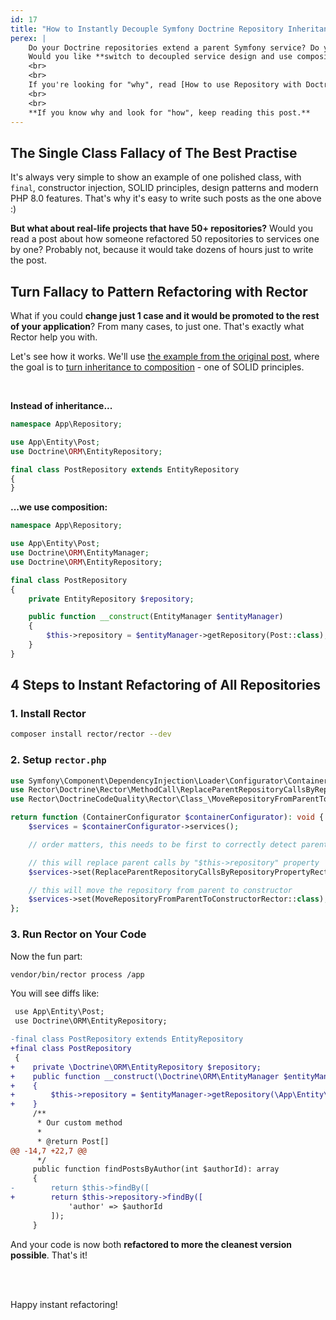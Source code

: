 ```yaml
---
id: 17
title: "How to Instantly Decouple Symfony Doctrine Repository Inheritance to Clean Composition"
perex: |
    Do your Doctrine repositories extend a parent Symfony service? Do you use magic methods of parent `Doctrine\ORM\EntityRepository`?
    Would you like **switch to decoupled service design and use composition over inheritance**?
    <br>
    <br>
    If you're looking for "why", read [How to use Repository with Doctrine as Service in Symfony](https://tomasvotruba.com/blog/2017/10/16/how-to-use-repository-with-doctrine-as-service-in-symfony/).
    <br>
    <br>
    **If you know why and look for "how", keep reading this post.**
---
```


## The Single Class Fallacy of The Best Practise

It's always very simple to show an example of one polished class, with `final`, constructor injection, SOLID principles, design patterns and modern PHP 8.0 features. That's why it's easy to write such posts as the one above :)

**But what about real-life projects that have 50+ repositories?** Would you read a post about how someone refactored 50 repositories to services one by one? Probably not, because it would take dozens of hours just to write the post.

## Turn Fallacy to Pattern Refactoring with Rector

What if you could **change just 1 case and it would be promoted to the rest of your application**? From many cases, to just one. That's exactly what Rector help you with.

Let's see how it works. We'll use [the example from the original post](https://tomasvotruba.com/blog/2017/10/16/how-to-use-repository-with-doctrine-as-service-in-symfony/#how-to-make-this-better-with-symfony-3-3), where the goal is to [turn inheritance to composition](https://github.com/jupeter/clean-code-php#prefer-composition-over-inheritance) - one of SOLID principles.

<br>

**Instead of inheritance...**

```php
namespace App\Repository;

use App\Entity\Post;
use Doctrine\ORM\EntityRepository;

final class PostRepository extends EntityRepository
{
}
```

**...we use composition:**

```php
namespace App\Repository;

use App\Entity\Post;
use Doctrine\ORM\EntityManager;
use Doctrine\ORM\EntityRepository;

final class PostRepository
{
    private EntityRepository $repository;

    public function __construct(EntityManager $entityManager)
    {
        $this->repository = $entityManager->getRepository(Post::class);
    }
}
```


## 4 Steps to Instant Refactoring of All Repositories

### 1. Install Rector

```bash
composer install rector/rector --dev
```

### 2. Setup `rector.php`

```php
use Symfony\Component\DependencyInjection\Loader\Configurator\ContainerConfigurator;
use Rector\Doctrine\Rector\MethodCall\ReplaceParentRepositoryCallsByRepositoryPropertyRector;
use Rector\DoctrineCodeQuality\Rector\Class_\MoveRepositoryFromParentToConstructorRector;

return function (ContainerConfigurator $containerConfigurator): void {
    $services = $containerConfigurator->services();

    // order matters, this needs to be first to correctly detect parent repository

    // this will replace parent calls by "$this->repository" property
    $services->set(ReplaceParentRepositoryCallsByRepositoryPropertyRector::class);

    // this will move the repository from parent to constructor
    $services->set(MoveRepositoryFromParentToConstructorRector::class);
};
```

### 3. Run Rector on Your Code

Now the fun part:

```bash
vendor/bin/rector process /app
```

You will see diffs like:

```diff
 use App\Entity\Post;
 use Doctrine\ORM\EntityRepository;

-final class PostRepository extends EntityRepository
+final class PostRepository
 {
+    private \Doctrine\ORM\EntityRepository $repository;
+    public function __construct(\Doctrine\ORM\EntityManager $entityManager)
+    {
+        $this->repository = $entityManager->getRepository(\App\Entity\Post::class);
+    }
     /**
      * Our custom method
      *
      * @return Post[]
@@ -14,7 +22,7 @@
      */
     public function findPostsByAuthor(int $authorId): array
     {
-        return $this->findBy([
+        return $this->repository->findBy([
             'author' => $authorId
         ]);
     }
```

And your code is now both **refactored to more the cleanest version possible**. That's it!

<br><br>

Happy instant refactoring!
